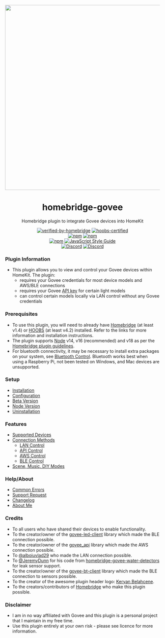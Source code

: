 <p align="center">
   <a href="https://github.com/bwp91/homebridge-govee"><img src="https://user-images.githubusercontent.com/43026681/101324574-5e997d80-3862-11eb-81b0-932330f6e242.png" width="600px"></a>
</p>
<span align="center">
  
# homebridge-govee

Homebridge plugin to integrate Govee devices into HomeKit

[![verified-by-homebridge](https://badgen.net/badge/homebridge/verified/purple)](https://github.com/homebridge/homebridge/wiki/Verified-Plugins)
[![hoobs-certified](https://badgen.net/badge/HOOBS/certified/yellow)](https://plugins.hoobs.org/plugin/homebridge-govee)  
 [![npm](https://img.shields.io/npm/v/homebridge-govee/latest?label=latest)](https://www.npmjs.com/package/homebridge-govee)
[![npm](https://img.shields.io/npm/v/homebridge-govee/beta?label=beta)](https://github.com/bwp91/homebridge-govee/wiki/Beta-Version)  
 [![npm](https://img.shields.io/npm/dt/homebridge-govee)](https://www.npmjs.com/package/homebridge-govee)
[![JavaScript Style Guide](https://img.shields.io/badge/code_style-standard-brightgreen.svg)](https://standardjs.com)  
 [![Discord](https://img.shields.io/discord/784827113378676736?color=728ED5&logo=discord&label=bwp91-discord)](https://discord.com/channels/784827113378676736/784827113378676739)
[![Discord](https://img.shields.io/discord/432663330281226270?color=728ED5&logo=discord&label=hb-discord)](https://discord.com/channels/432663330281226270/742733745743855627)

</span>

### Plugin Information

- This plugin allows you to view and control your Govee devices within HomeKit. The plugin:
  - requires your Govee credentials for most device models and AWS/BLE connections
  - requires your Govee [API key](https://github.com/bwp91/homebridge-govee/wiki/Configuration#obtaining-your-api-key) for certain light models
  - can control certain models locally via LAN control without any Govee credentials

### Prerequisites

- To use this plugin, you will need to already have [Homebridge](https://homebridge.io) (at least v1.4) or [HOOBS](https://hoobs.org) (at least v4.2) installed. Refer to the links for more information and installation instructions.
- The plugin supports [Node](https://nodejs.org/en/) v14, v16 (recommended) and v18 as per the [Homebridge plugin guidelines](https://github.com/homebridge/homebridge/wiki/How-To-Update-Node.js).
- For bluetooth connectivity, it may be necessary to install extra packages on your system, see [Bluetooth Control](https://github.com/bwp91/homebridge-govee/wiki/Bluetooth-Control). Bluetooth works best when using a Raspberry Pi, not been tested on Windows, and Mac devices are unsupported.

### Setup

- [Installation](https://github.com/bwp91/homebridge-govee/wiki/Installation)
- [Configuration](https://github.com/bwp91/homebridge-govee/wiki/Configuration)
- [Beta Version](https://github.com/bwp91/homebridge-govee/wiki/Beta-Version)
- [Node Version](https://github.com/bwp91/homebridge-govee/wiki/Node-Version)
- [Uninstallation](https://github.com/bwp91/homebridge-govee/wiki/Uninstallation)

### Features

- [Supported Devices](https://github.com/bwp91/homebridge-govee/wiki/Supported-Devices)
- [Connection Methods](https://github.com/bwp91/homebridge-govee/wiki/Connection-Methods)
  - [LAN Control](https://github.com/bwp91/homebridge-govee/wiki/LAN-Control)
  - [API Control](https://github.com/bwp91/homebridge-govee/wiki/API-Control)
  - [AWS Control](https://github.com/bwp91/homebridge-govee/wiki/AWS-Control)
  - [BLE Control](https://github.com/bwp91/homebridge-govee/wiki/Bluetooth-Control)
- [Scene, Music, DIY Modes](https://github.com/bwp91/homebridge-govee/wiki/Scene%2C-Music%2C-DIY-Modes)

### Help/About

- [Common Errors](https://github.com/bwp91/homebridge-govee/wiki/Common-Errors)
- [Support Request](https://github.com/bwp91/homebridge-govee/issues/new/choose)
- [Changelog](https://github.com/bwp91/homebridge-govee/blob/latest/CHANGELOG.md)
- [About Me](https://github.com/sponsors/bwp91)

### Credits

- To all users who have shared their devices to enable functionality.
- To the creator/owner of the [govee-led-client](https://www.npmjs.com/package/govee-led-client) library which made the BLE connection possible.
- To the creator/owner of the [govee_api](https://github.com/towlerj/govee_api) library which made the AWS connection possible.
- To [@alboiuvlad29](https://github.com/alboiuvlad29) who made the LAN connection possible.
- To [@JeremyDunn](https://github.com/JeremyDunn) for his code from [homebridge-govee-water-detectors](https://github.com/JeremyDunn/homebridge-govee-water-detectors) for leak sensor support.
- To the creator/owner of the [govee-bt-client](https://www.npmjs.com/package/govee-bt-client) library which made the BLE connection to sensors possible.
- To the creator of the awesome plugin header logo: [Keryan Belahcene](https://www.instagram.com/keryan.me).
- To the creators/contributors of [Homebridge](https://homebridge.io) who make this plugin possible.

### Disclaimer

- I am in no way affiliated with Govee and this plugin is a personal project that I maintain in my free time.
- Use this plugin entirely at your own risk - please see licence for more information.
